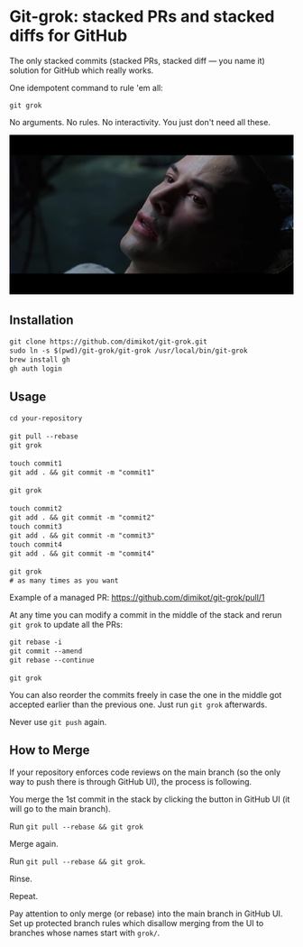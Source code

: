 # Git-grok: stacked PRs and stacked diffs for GitHub

The only stacked commits (stacked PRs, stacked diff — you name it) solution for
GitHub which really works.

One idempotent command to rule 'em all:

```
git grok
```

No arguments. No rules. No interactivity. You just don't need all these.

<img src="README.jpg"/>


## Installation

```
git clone https://github.com/dimikot/git-grok.git
sudo ln -s $(pwd)/git-grok/git-grok /usr/local/bin/git-grok
brew install gh
gh auth login
```


## Usage

```
cd your-repository

git pull --rebase
git grok

touch commit1
git add . && git commit -m "commit1"

git grok

touch commit2
git add . && git commit -m "commit2"
touch commit3
git add . && git commit -m "commit3"
touch commit4
git add . && git commit -m "commit4"

git grok
# as many times as you want
```

Example of a managed PR: https://github.com/dimikot/git-grok/pull/1

At any time you can modify a commit in the middle of the stack and rerun `git
grok` to update all the PRs:

```
git rebase -i
git commit --amend
git rebase --continue

git grok
```

You can also reorder the commits freely in case the one in the middle got
accepted earlier than the previous one. Just run `git grok` afterwards.

Never use `git push` again.


## How to Merge

If your repository enforces code reviews on the main branch (so the only way to
push there is through GitHub UI), the process is following.

You merge the 1st commit in the stack by clicking the button in GitHub UI (it
will go to the main branch).

Run `git pull --rebase && git grok`

Merge again.

Run `git pull --rebase && git grok`.

Rinse.

Repeat.

Pay attention to only merge (or rebase) into the main branch in GitHub UI. Set
up protected branch rules which disallow merging from the UI to branches whose
names start with `grok/`.
